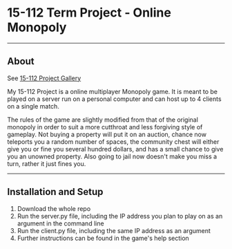 # 15-112 Term Project - Online Monopoly

----
## About
See [15-112 Project Gallery](https://en.wikipedia.org/wiki/Markdown)

My 15-112 Project is a online multiplayer Monopoly game. It is meant to be played
on a server run on a personal computer and can host up to 4 clients on a single
match. 

The rules of the game are slightly modified from that of the original
monopoly in order to suit a more cutthroat and less forgiving style of gameplay.
Not buying a property will put it on an auction, chance now teleports you a
random number of spaces, the community chest will either give you or fine you
several hundred dollars, and has a small chance to give you an unowned property.
Also going to jail now doesn't make you miss a turn, rather it just fines you.


----
## Installation and Setup
1. Download the whole repo
2. Run the server.py file, including the IP address you plan to play on as an argument in the command line
3. Run the client.py file, including the same IP address as an argument
4. Further instructions can be found in the game's help section